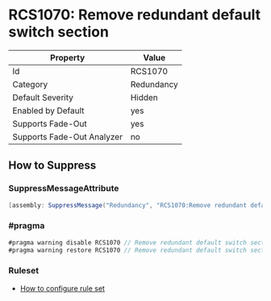 # RCS1070: Remove redundant default switch section

Property | Value
--- | ---
Id|RCS1070
Category|Redundancy
Default Severity|Hidden
Enabled by Default|yes
Supports Fade\-Out|yes
Supports Fade\-Out Analyzer|no

## How to Suppress

### SuppressMessageAttribute

```csharp
[assembly: SuppressMessage("Redundancy", "RCS1070:Remove redundant default switch section.", Justification = "<Pending>")]
```

### \#pragma

```csharp
#pragma warning disable RCS1070 // Remove redundant default switch section.
#pragma warning restore RCS1070 // Remove redundant default switch section.
```

### Ruleset

* [How to configure rule set](../HowToConfigureAnalyzers.md)
